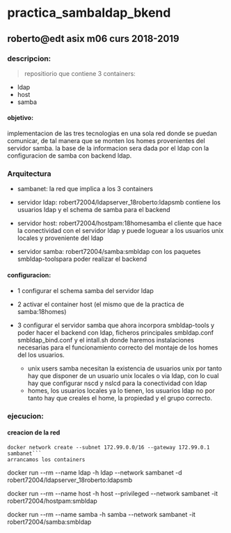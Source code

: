 # practica_sambaldap_bkend

## roberto@edt asix m06 curs 2018-2019

### descripcion:

> repositiorio que contiene 3 containers:

* ldap
* host
* samba 

#### objetivo:

implementacion de las tres tecnologias  en una sola red donde se puedan comunicar, de tal manera que se monten los homes provenientes del servidor samba.
la base de la informacion sera dada por el ldap con la configuracion de samba con backend ldap.

### Arquitectura

* sambanet: la red que implica a los 3 containers 

* servidor ldap: robert72004/ldapserver_18roberto:ldapsmb contiene los usuarios ldap y el schema de samba para el backend 

* servidor host: robert72004/hostpam:18homesamba el cliente que hace la conectividad con el servidor ldap y puede loguear a los usuarios unix locales y proveniente del ldap

* servidor samba: robert72004/samba:smbldap con los paquetes smbldap-toolspara poder realizar el backend



#### configuracion:

* 1 configurar el schema samba  del servidor ldap

* 2 activar el container host (el mismo que de la practica de samba:18homes)

* 3 configurar el servidor samba que ahora incorpora smbldap-tools y poder hacer el backend con ldap, ficheros principales smbldap.conf smbldap_bind.conf y el intall.sh donde haremos instalaciones necesarias para el funcionamiento correcto del montaje de los homes del los usuarios.

	+ unix users samba necesitan la existencia de usuarios unix por tanto hay que disponer de un usuario unix locales o via ldap, con lo cual hay que configurar nscd y nslcd para la conectividad con ldap
	+ homes, los usuarios locales ya lo tienen, los usuarios ldap no por tanto hay que creales el home, la propiedad y el grupo correcto.


### ejecucion:

#### creacion de la red 
```
docker network create --subnet 172.99.0.0/16 --gateway 172.99.0.1 sambanet```
arrancamos los containers 

``` 
docker run --rm --name ldap -h ldap --network sambanet -d robert72004/ldapserver_18roberto:ldapsmb 

docker run --rm --name host -h host --privileged --network sambanet -it robert72004/hostpam:smbldap

docker run --rm --name samba -h samba --network sambanet -it robert72004/samba:smbldap 
```


 



